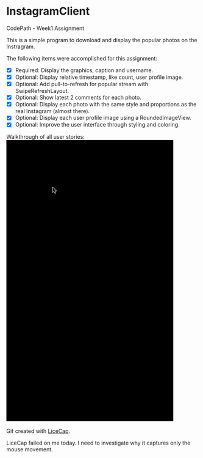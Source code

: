 # InstagramClient
CodePath - Week1 Assignment

This is a simple program to  download and display the popular photos on the Instragram.

The following items were accomplished for this assignment:
 * [x] Required: Display the graphics, caption and username.
 * [x] Optional: Display relative timestamp, like count, user profile image.
 * [x] Optional: Add pull-to-refresh for popular stream with SwipeRefreshLayout.
 * [x] Optional: Show latest 2 comments for each photo.
 * [x] Optional: Display each photo with the same style and proportions as the real Instagram (almost there).
 * [x] Optional: Display each user profile image using a RoundedImageView.
 * [x] Optional: Improve the user interface through styling and coloring.
 
 Walkthrough of all user stories:
 ![Video Walkthrough](InstagramClient.gif)
 
 Gif created with [LiceCap](http://www.cockos.com/licecap/). 
 
 LiceCap failed on me today. I need to investigate why it captures only the mouse movement.

